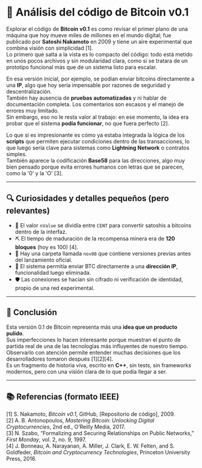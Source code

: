 # 🧠 Análisis del código de Bitcoin v0.1

Explorar el código de **Bitcoin v0.1** es como revisar el primer plano de una máquina que hoy mueve miles de millones en el mundo digital; fue publicado por **Satoshi Nakamoto** en 2009 y tiene un aire experimental que combina visión con simplicidad [1].  
Lo primero que salta a la vista es lo compacto del código: todo está metido en unos pocos archivos y sin modularidad clara, como si se tratara de un prototipo funcional más que de un sistema listo para escalar.

En esa versión inicial, por ejemplo, se podían enviar bitcoins directamente a una **IP**, algo que hoy sería impensable por razones de seguridad y descentralización.  
También hay ausencia de **pruebas automatizadas** y ni hablar de documentación completa. Los comentarios son escasos y el manejo de errores muy limitado.  
Sin embargo, eso no le resta valor al trabajo: en ese momento, la idea era probar que el sistema **podía funcionar**, no que fuera perfecto [2].

Lo que sí es impresionante es cómo ya estaba integrada la lógica de los **scripts** que permiten ejecutar condiciones dentro de las transacciones, lo que luego sería clave para sistemas como **Lightning Network** o contratos simples.  
También aparece la codificación **Base58** para las direcciones, algo muy bien pensado porque evita errores humanos con letras que se parecen, como la '0' y la 'O' [3].

---

## 🔍 Curiosidades y detalles pequeños (pero relevantes)

- 🧮 El valor `nValue` se dividía entre `CENT` para convertir satoshis a bitcoins dentro de la interfaz.
- ⛏️ El tiempo de maduración de la recompensa minera era de **120 bloques** (hoy es 100) [4].
- 📁 Hay una carpeta llamada `nov08` que contiene versiones previas antes del lanzamiento oficial.
- 🔗 El sistema permitía enviar BTC directamente a una **dirección IP**, funcionalidad luego eliminada.
- 🛡️ Las conexiones se hacían sin cifrado ni verificación de identidad, propio de una red experimental.

---

## 🧾 Conclusión

Esta versión 0.1 de Bitcoin representa más una **idea que un producto pulido**.  
Sus imperfecciones lo hacen interesante porque muestran el punto de partida real de una de las tecnologías más influyentes de nuestro tiempo.  
Observarlo con atención permite entender muchas decisiones que los desarrolladores tomaron después [1][2][4].  
Es un fragmento de historia viva, escrito en **C++**, sin tests, sin frameworks modernos, pero con una visión clara de lo que podía llegar a ser.

---

## 📚 Referencias (formato IEEE)

[1] S. Nakamoto, *Bitcoin v0.1*, GitHub, [Repositorio de código], 2009.  
[2] A. B. Antonopoulos, *Mastering Bitcoin: Unlocking Digital Cryptocurrencies*, 2nd ed., O’Reilly Media, 2017.  
[3] N. Szabo, “Formalizing and Securing Relationships on Public Networks,” *First Monday*, vol. 2, no. 9, 1997.  
[4] J. Bonneau, A. Narayanan, A. Miller, J. Clark, E. W. Felten, and S. Goldfeder, *Bitcoin and Cryptocurrency Technologies*, Princeton University Press, 2016.  
